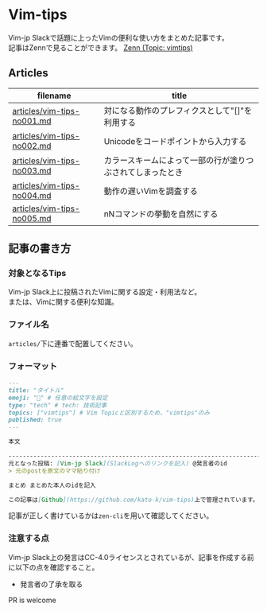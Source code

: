 # Vim-tips

Vim-jp Slackで話題に上ったVimの便利な使い方をまとめた記事です。  
記事はZennで見ることができます。
[Zenn (Topic: vimtips)](https://zenn.dev/topics/vimtips)

## Articles

| filename | title |
| -- | -- |
| [articles/vim-tips-no001.md](articles/vim-tips-no001.md) | 対になる動作のプレフィクスとして"[]"を利用する |
| [articles/vim-tips-no002.md](articles/vim-tips-no002.md) | Unicodeをコードポイントから入力する |
| [articles/vim-tips-no003.md](articles/vim-tips-no003.md) | カラースキームによって一部の行が塗りつぶされてしまったとき |
| [articles/vim-tips-no004.md](articles/vim-tips-no004.md) | 動作の遅いVimを調査する |
| [articles/vim-tips-no005.md](articles/vim-tips-no005.md) | nNコマンドの挙動を自然にする |

## 記事の書き方

### 対象となるTips
Vim-jp Slack上に投稿されたVimに関する設定・利用法など。  
または、Vimに関する便利な知識。  

### ファイル名
`articles/`下に連番で配置してください。

### フォーマット
``` md
---
title: "タイトル"
emoji: "💨" # 任意の絵文字を設定
type: "tech" # tech: 技術記事
topics: ["vimtips"] # Vim Topicと区別するため、"vimtips"のみ
published: true
---

本文

-------------------------------------------------------------------------------
元となった投稿: [Vim-jp Slack](SlackLogへのリンクを記入) @発言者のid
> 元のpostを原文のママ貼り付け

まとめ まとめた本人のidを記入

この記事は[Github](https://github.com/kato-k/vim-tips)上で管理されています。情報の加筆・修正・記事の追加を歓迎します。
```
記事が正しく書けているかは`zen-cli`を用いて確認してください。

### 注意する点
Vim-jp Slack上の発言はCC-4.0ライセンスとされているが、記事を作成する前に以下の点を確認すること。  
- 発言者の了承を取る

PR is welcome
